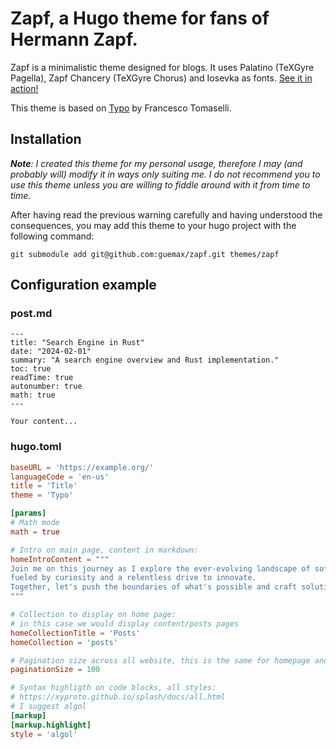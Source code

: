 # Zapf, a Hugo theme for fans of Hermann Zapf.

Zapf is a minimalistic theme designed for blogs.  It uses Palatino
(TeXGyre Pagella), Zapf Chancery (TeXGyre Chorus) and Iosevka as
fonts.  [See it in action!](https://guemax.de)

This theme is based on [Typo](https://github.com/tomfran/typo) by
Francesco Tomaselli.

## Installation

***Note**: I created this theme for my personal usage, therefore I may
(and probably will) modify it in ways only suiting me.  I do not
recommend you to use this theme unless you are willing to fiddle
around with it from time to time.*

After having read the previous warning carefully and having understood
the consequences, you may add this theme to your hugo project with the
following command:

```
git submodule add git@github.com:guemax/zapf.git themes/zapf
```

## Configuration example

### post.md

```
---
title: "Search Engine in Rust"
date: "2024-02-01"
summary: "A search engine overview and Rust implementation."
toc: true 
readTime: true
autonumber: true
math: true
---

Your content...
```

### hugo.toml

```toml
baseURL = 'https://example.org/'
languageCode = 'en-us'
title = 'Title'
theme = 'Typo'

[params]
# Math mode
math = true

# Intro on main page, content in markdown:
homeIntroContent = """
Join me on this journey as I explore the ever-evolving landscape of software engineering, 
fueled by curiosity and a relentless drive to innovate. 
Together, let's push the boundaries of what's possible and craft solutions that shape the future.
"""

# Collection to display on home page: 
# in this case we would display content/posts pages
homeCollectionTitle = 'Posts'
homeCollection = 'posts'

# Pagination size across all website, this is the same for homepage and single list page
paginationSize = 100

# Syntax highligth on code blocks, all styles: 
# https://xyproto.github.io/splash/docs/all.html
# I suggest algol
[markup]
[markup.highlight]
style = 'algol'
```
